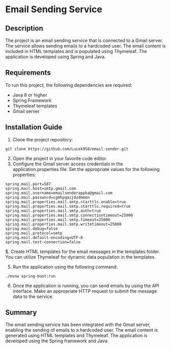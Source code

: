# Email Sending Service
## Description
The project is an email sending service that is connected to a Gmail server. The service allows sending emails to a hardcoded user. The email content is included in HTML templates and is populated using Thymeleaf. The application is developed using Spring and Java.

## Requirements
To run this project, the following dependencies are required:

* Java 8 or higher
* Spring Framework
* Thymeleaf templates
* Gmail server

## Installation Guide
1. Clone the project repository:

```shell
git clone https://github.com/Lucek950/email-sender.git
```

2. Open the project in your favorite code editor.
3. Configure the Gmail server access credentials in the application.properties file. Set the appropriate values for the following properties:

```shell
spring.mail.port=587
spring.mail.host=smtp.gmail.com
spring.mail.username=emailsenderappka@gmail.com
spring.mail.password=cgmhpqaijdzdmmon
spring.mail.properties.mail.smtp.starttls.enable=true
spring.mail.properties.mail.smtp.starttls.required=true
spring.mail.properties.mail.smtp.auth=true
spring.mail.properties.mail.smtp.connectiontimeout=25000
spring.mail.properties.mail.smtp.timeout=25000
spring.mail.properties.mail.smtp.writetimeout=25000
spring.mail.debug=false
spring.mail.protocol=smtp
spring.mail.default-encoding=UTF-8
spring.mail.test-connection=false
```

$. Create HTML templates for the email messages in the templates folder. You can utilize Thymeleaf for dynamic data population in the templates.

5. Run the application using the following command:

```shell
./mvnw spring-boot:run
```

6. Once the application is running, you can send emails by using the API interface. Make an appropriate HTTP request to submit the message data to the service.

## Summary
The email sending service has been integrated with the Gmail server, enabling the sending of emails to a hardcoded user. The email content is generated using HTML templates and Thymeleaf. The application is developed using the Spring framework and Java.
